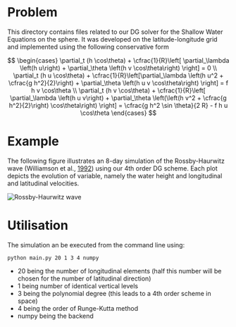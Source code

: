 # Problem

This directory contains files related to our DG solver for the Shallow Water Equations on the sphere. It was developed on the latitude-longitude grid and implemented using the following conservative form

$$
    \begin{cases}
        \partial_t (h \cos\theta)  + \cfrac{1}{R}\left[ \partial_\lambda \left(h u\right) + \partial_\theta \left(h v \cos\theta\right) \right] = 0 \\
        \partial_t (h u \cos\theta)  +  \cfrac{1}{R}\left[\partial_\lambda \left(h u^2 + \cfrac{g h^2}{2}\right) + \partial_\theta \left(h u v \cos\theta\right) \right] = f h v \cos\theta \\ 
        \partial_t (h v \cos\theta) + \cfrac{1}{R}\left[ \partial_\lambda \left(h u v\right) + \partial_\theta \left(\left(h v^2 + \cfrac{g h^2}{2}\right) \cos\theta\right) \right] = \cfrac{g h^2 \sin \theta}{2 R} - f h u \cos\theta
    \end{cases}
$$

# Example

The following figure illustrates an 8-day simulation of the Rossby-Haurwitz wave (Williamson et al., [1992](https://doi.org/10.1016/S0021-9991(05)80016-6)) using our 4th order DG scheme.
Each plot depicts the evolution of variable, namely the water height and longitudinal and latitudinal velocities.

![Rossby-Haurwitz wave](https://user-images.githubusercontent.com/58524567/183117994-13e4c36b-0ffe-4a3f-8241-4acef8ed4859.gif)



# Utilisation
The simulation an be executed from the command line using:
```
python main.py 20 1 3 4 numpy
```
- 20 being the number of longitudinal elements (half this number will be chosen for the number of latitudinal direction)
- 1 being number of identical vertical levels
- 3 being the polynomial degree (this leads to a 4th order scheme in space)
- 4 being the order of Runge-Kutta method
- numpy being the backend

